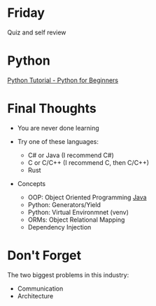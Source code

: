 # Friday
Quiz and self review

# Python
[Python Tutorial - Python for Beginners](https://youtu.be/_uQrJ0TkZlc)

# Final Thoughts
- You are never done learning
- Try one of these languages:
  - C# or Java (I recommend C#)
  - C or C/C++ (I recommend C, then C/C++)
  - Rust

- Concepts
  - OOP: Object Oriented Programming [Java](https://www.geeksforgeeks.org/oops-object-oriented-design/?ref=rp)
  - Python: Generators/Yield
  - Python: Virtual Environmnet (venv)
  - ORMs: Object Relational Mapping
  - Dependency Injection
 
# Don't Forget
The two biggest problems in this industry:
- Communication
- Architecture
 